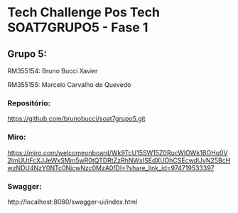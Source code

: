 # Tech Challenge Pos Tech SOAT7GRUPO5 - Fase 1


## Grupo 5:
RM355154: Bruno Bucci Xavier

RM355155: Marcelo Carvalho de Quevedo

### Repositório:

https://github.com/brunobucci/soat7grupo5.git 

### Miro:

https://miro.com/welcomeonboard/Wk9TcU15SW15Z0RucWlOWk1BOHo0V2lmUUtFcXJJeWxSMm5wR0tQTDRtZzRhNWxISEdXUDhCSEcwdlJyN25BcHwzNDU4NzY0NTc0NjcwNzc0MzA0fDI=?share_link_id=974719533397

### Swagger:

http://localhost:8080/swagger-ui/index.html


